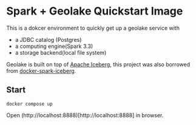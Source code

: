 # Spark + Geolake Quickstart Image

This is a dokcer environment to quickly get up a geolake service with

-  a JDBC catalog (Postgres)
-  a computing engine(Spark 3.3)
-  a storage backend(local file system)


Geolake is built on top of [Apache Iceberg](https://iceberg.apache.org/), this project was also borrowed from [docker-spark-iceberg](https://github.com/tabular-io/docker-spark-iceberg).

## Start

```shell
docker compose up
```

Open (http://localhost:8888)[http://localhost:8888] in browser.

